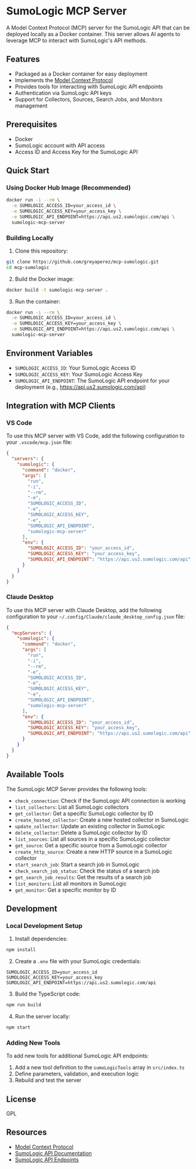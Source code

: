 # SumoLogic MCP Server

A Model Context Protocol (MCP) server for the SumoLogic API that can be deployed locally as a Docker container. This server allows AI agents to leverage MCP to interact with SumoLogic's API methods.

## Features

- Packaged as a Docker container for easy deployment
- Implements the [Model Context Protocol](https://modelcontextprotocol.io/introduction)
- Provides tools for interacting with SumoLogic API endpoints
- Authentication via SumoLogic API keys
- Support for Collectors, Sources, Search Jobs, and Monitors management

## Prerequisites

- Docker
- SumoLogic account with API access
- Access ID and Access Key for the SumoLogic API

## Quick Start

### Using Docker Hub Image (Recommended)

```bash
docker run -i --rm \
  -e SUMOLOGIC_ACCESS_ID=your_access_id \
  -e SUMOLOGIC_ACCESS_KEY=your_access_key \
  -e SUMOLOGIC_API_ENDPOINT=https://api.us2.sumologic.com/api \
  sumologic-mcp-server
```

### Building Locally

1. Clone this repository:

```bash
git clone https://github.com/greyaperez/mcp-sumologic.git
cd mcp-sumologic
```

2. Build the Docker image:

```bash
docker build -t sumologic-mcp-server .
```

3. Run the container:

```bash
docker run -i --rm \
  -e SUMOLOGIC_ACCESS_ID=your_access_id \
  -e SUMOLOGIC_ACCESS_KEY=your_access_key \
  -e SUMOLOGIC_API_ENDPOINT=https://api.us2.sumologic.com/api \
  sumologic-mcp-server
```

## Environment Variables

- `SUMOLOGIC_ACCESS_ID`: Your SumoLogic Access ID
- `SUMOLOGIC_ACCESS_KEY`: Your SumoLogic Access Key
- `SUMOLOGIC_API_ENDPOINT`: The SumoLogic API endpoint for your deployment (e.g., https://api.us2.sumologic.com/api)

## Integration with MCP Clients

### VS Code

To use this MCP server with VS Code, add the following configuration to your `.vscode/mcp.json` file:

```json
{
  "servers": {
    "sumologic": {
      "command": "docker",
      "args": [
        "run",
        "-i",
        "--rm",
        "-e",
        "SUMOLOGIC_ACCESS_ID",
        "-e",
        "SUMOLOGIC_ACCESS_KEY",
        "-e",
        "SUMOLOGIC_API_ENDPOINT",
        "sumologic-mcp-server"
      ],
      "env": {
        "SUMOLOGIC_ACCESS_ID": "your_access_id",
        "SUMOLOGIC_ACCESS_KEY": "your_access_key",
        "SUMOLOGIC_API_ENDPOINT": "https://api.us2.sumologic.com/api"
      }
    }
  }
}
```

### Claude Desktop

To use this MCP server with Claude Desktop, add the following configuration to your `~/.config/Claude/claude_desktop_config.json` file:

```json
{
  "mcpServers": {
    "sumologic": {
      "command": "docker",
      "args": [
        "run",
        "-i",
        "--rm",
        "-e",
        "SUMOLOGIC_ACCESS_ID",
        "-e",
        "SUMOLOGIC_ACCESS_KEY",
        "-e",
        "SUMOLOGIC_API_ENDPOINT",
        "sumologic-mcp-server"
      ],
      "env": {
        "SUMOLOGIC_ACCESS_ID": "your_access_id",
        "SUMOLOGIC_ACCESS_KEY": "your_access_key",
        "SUMOLOGIC_API_ENDPOINT": "https://api.us2.sumologic.com/api"
      }
    }
  }
}
```

## Available Tools

The SumoLogic MCP Server provides the following tools:

- `check_connection`: Check if the SumoLogic API connection is working
- `list_collectors`: List all SumoLogic collectors
- `get_collector`: Get a specific SumoLogic collector by ID
- `create_hosted_collector`: Create a new hosted collector in SumoLogic
- `update_collector`: Update an existing collector in SumoLogic
- `delete_collector`: Delete a SumoLogic collector by ID
- `list_sources`: List all sources in a specific SumoLogic collector
- `get_source`: Get a specific source from a SumoLogic collector
- `create_http_source`: Create a new HTTP source in a SumoLogic collector
- `start_search_job`: Start a search job in SumoLogic
- `check_search_job_status`: Check the status of a search job
- `get_search_job_results`: Get the results of a search job
- `list_monitors`: List all monitors in SumoLogic
- `get_monitor`: Get a specific monitor by ID

## Development

### Local Development Setup

1. Install dependencies:

```bash
npm install
```

2. Create a `.env` file with your SumoLogic credentials:

```
SUMOLOGIC_ACCESS_ID=your_access_id
SUMOLOGIC_ACCESS_KEY=your_access_key
SUMOLOGIC_API_ENDPOINT=https://api.us2.sumologic.com/api
```

3. Build the TypeScript code:

```bash
npm run build
```

4. Run the server locally:

```bash
npm start
```

### Adding New Tools

To add new tools for additional SumoLogic API endpoints:

1. Add a new tool definition to the `sumoLogicTools` array in `src/index.ts`
2. Define parameters, validation, and execution logic
3. Rebuild and test the server

## License

GPL

## Resources

- [Model Context Protocol](https://modelcontextprotocol.io/)
- [SumoLogic API Documentation](https://help.sumologic.com/docs/api/)
- [SumoLogic API Endpoints](https://help.sumologic.com/docs/reuse/api-endpoints/)